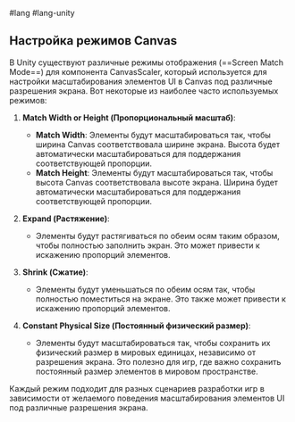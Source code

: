 #lang #lang-unity  

## Настройка режимов Canvas

В Unity существуют различные режимы отображения (==Screen Match Mode==) для компонента CanvasScaler, который используется для настройки масштабирования элементов UI в Canvas под различные разрешения экрана. Вот некоторые из наиболее часто используемых режимов:

1. **Match Width or Height (Пропорциональный масштаб)**:
    - **Match Width**: Элементы будут масштабироваться так, чтобы ширина Canvas соответствовала ширине экрана. Высота будет автоматически масштабироваться для поддержания соответствующей пропорции.
    - **Match Height**: Элементы будут масштабироваться так, чтобы высота Canvas соответствовала высоте экрана. Ширина будет автоматически масштабироваться для поддержания соответствующей пропорции.

2. **Expand (Растяжение)**:
    - Элементы будут растягиваться по обеим осям таким образом, чтобы полностью заполнить экран. Это может привести к искажению пропорций элементов.

3. **Shrink (Сжатие)**:
    - Элементы будут уменьшаться по обеим осям так, чтобы полностью поместиться на экране. Это также может привести к искажению пропорций элементов.

4. **Constant Physical Size (Постоянный физический размер)**:
    - Элементы будут масштабироваться так, чтобы сохранить их физический размер в мировых единицах, независимо от разрешения экрана. Это полезно для игр, где важно сохранить постоянный размер элементов в мировом пространстве.

Каждый режим подходит для разных сценариев разработки игр в зависимости от желаемого поведения масштабирования элементов UI под различные разрешения экрана.